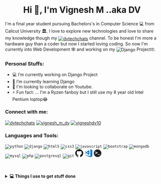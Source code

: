
<h1 align="center">Hi 👋, I'm Vignesh M ..aka DV</h1>

I'm a final year student pursuing Bachelors's in Computer Science 💻 from Calicut University 🏛. I love to explore new technologies and love to share my knowledge though my
<a href="https://www.youtube.com/c/dvtechchats" target="blank"><img align="center" height="15" width="24" src="https://upload.wikimedia.org/wikipedia/commons/thumb/e/e1/YouTube_play_buttom_icon_%282013-2017%29.svg/1200px-YouTube_play_buttom_icon_%282013-2017%29.svg.png" alt="dvtechchats" height="25" width="35" /></a> channel.
To be honest I'm more a hardware guy than a coder but now I started loving coding. So now I'm currently into Web Development 🕸️ and working on my <img align="center" alt="Django" height="25" width="25" src="https://devicons.github.io/devicon/devicon.git/icons/django/django-original.svg" /> Project🤓.


### Personal Stuffs:

- 💻 I’m currently working on Django Project
- 🌱 I’m currently learning Django
- 👯 I'm looking to collaborate on Youtube.
- ⚡ Fun fact: ... I'm a Ryzen fanboy but I still use my 8 year old Intel Pentium loptop😂


### Connect with me:

<a href="https://www.youtube.com/c/dvtechchats" target="blank"><img align="center" src="https://cdn.jsdelivr.net/npm/simple-icons@3.0.1/icons/youtube.svg" alt="dvtechchats" height="25" width="35" /></a>
<a href="https://instagram.com/vignesh_m_dv" target="blank"><img align="center" src="https://cdn.jsdelivr.net/npm/simple-icons@3.0.1/icons/instagram.svg" alt="vignesh_m_dv" height="25" width="35" /></a>
<a href="https://twitter.com/vigneshdv10" target="blank"><img align="center" src="https://cdn.jsdelivr.net/npm/simple-icons@3.0.1/icons/twitter.svg" alt="vigneshdv10" height="25" width="35" /></a>



### Languages and Tools:

<code><img src="https://devicons.github.io/devicon/devicon.git/icons/python/python-original.svg" alt="python" width="26" height="26"/></code> 
<code><img src="https://devicons.github.io/devicon/devicon.git/icons/django/django-original.svg" alt="django" width="26" height="26"/></code>
<code><img src="https://devicons.github.io/devicon/devicon.git/icons/html5/html5-original-wordmark.svg" alt="html5" width="26" height="26"/></code> 
<code><img src="https://devicons.github.io/devicon/devicon.git/icons/css3/css3-original-wordmark.svg" alt="css3" width="26" height="26"/></code>
<code><img src="https://devicons.github.io/devicon/devicon.git/icons/javascript/javascript-original.svg" alt="javascript" width="26" height="26"/></code>
<code><img src="https://devicons.github.io/devicon/devicon.git/icons/bootstrap/bootstrap-plain.svg" alt="bootstrap" width="26" height="26"/></code>
<code><img src="https://devicons.github.io/devicon/devicon.git/icons/mongodb/mongodb-original-wordmark.svg" alt="mongodb" width="26" height="26"/></code>
<code><img src="https://devicons.github.io/devicon/devicon.git/icons/mysql/mysql-original-wordmark.svg" alt="mysql" width="26" height="26"/></code>
<code><img src="https://devicons.github.io/devicon/devicon.git/icons/php/php-original.svg" alt="php" width="26" height="26"/></code>
<code><img src="https://devicons.github.io/devicon/devicon.git/icons/postgresql/postgresql-original-wordmark.svg" alt="postgresql" width="26" height="26"/></code>
<code><img src="https://www.vectorlogo.zone/logos/git-scm/git-scm-icon.svg" alt="git" width="26" height="26"></code>
<code><img alt="GitHub" width="26px" src="https://raw.githubusercontent.com/github/explore/78df643247d429f6cc873026c0622819ad797942/topics/github/github.png" /></code>
<code><img alt="Visual Studio Code" width="26px" src="https://raw.githubusercontent.com/github/explore/80688e429a7d4ef2fca1e82350fe8e3517d3494d/topics/visual-studio-code/visual-studio-code.png" /></code>
<code><img alt="Terminal" width="26px" src="https://raw.githubusercontent.com/github/explore/80688e429a7d4ef2fca1e82350fe8e3517d3494d/topics/terminal/terminal.png" /></code>

<br />
<br />


<details>	
  <br />
  <summary><b>💻 Things I use to get stuff done</b></summary>
  	<ul>
  	    <li><b>OS:</b> Ubuntu 20.04 | Windows 10</li>
	    <li><b>Laptop: </b> Acer Aspire (Pentium)</li>
  	    <li><b>Browser: </b> Google Chome</li>
	    <li><b>Code Editor:</b> VSCode - My fav editor</li>
	    <li><b>To Stay Updated:</b> Youtube</li>
	    <br />
	</ul>	
</details>